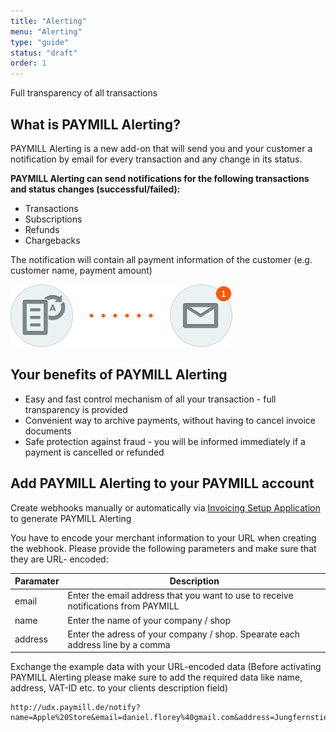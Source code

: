 ```yaml
---
title: "Alerting"
menu: "Alerting"
type: "guide"
status: "draft"
order: 1
---
```


Full transparency of all transactions


## What is PAYMILL Alerting?

PAYMILL Alerting is a new add-on that will send you and your customer a notification by email for every transaction and any change in its status.

**PAYMILL Alerting can send notifications for the following transactions and status changes (successful/failed):**

- Transactions
- Subscriptions
- Refunds
- Chargebacks

The notification will contain all payment information of the customer (e.g. customer name, payment amount)

![notifications](/guides/images/alerting-01.png)

## Your benefits of PAYMILL Alerting

- Easy and fast control mechanism of all your transaction - full transparency is provided
- Convenient way to archive payments, without having to cancel invoice documents
- Safe protection against fraud - you will be informed immediately if a payment is cancelled or refunded

## Add PAYMILL Alerting to your PAYMILL account

Create webhooks manually or automatically via [Invoicing Setup Application](https://udx.paymill.de/?locale=en) to generate PAYMILL Alerting

You have to encode your merchant information to your URL when creating the webhook. Please provide the following parameters and make sure that they are URL- encoded:

Paramater | Description
----------|-----------------------------------------------------------------------------------
email     | Enter the email address that you want to use to receive notifications from PAYMILL
name      | Enter the name of your company / shop
address   | Enter the adress of your company / shop. Spearate each address line by a comma


Exchange the example data with your URL-encoded data (Before activating PAYMILL Alerting please make sure to add the required data like name, address, VAT-ID etc. to your clients description field)

```nohighlight
http://udx.paymill.de/notify?name=Apple%20Store&email=daniel.florey%40gmail.com&address=Jungfernstieg%2012%2C20354%20Hamburg%2CDeutschland
```
